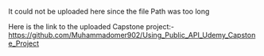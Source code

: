 It could not be uploaded here since the file Path was too long

Here is the link to the uploaded Capstone project:-https://github.com/Muhammadomer902/Using_Public_API_Udemy_Capstone_Project
